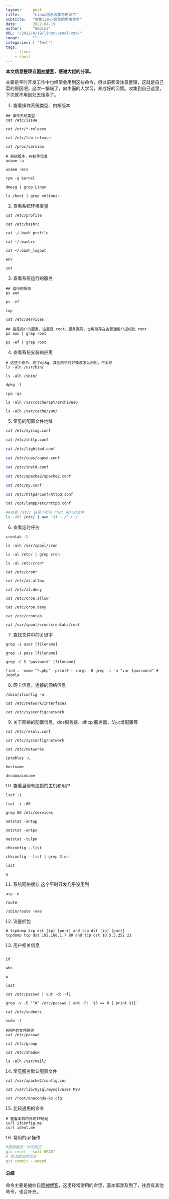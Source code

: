 ```yaml
---
layout:     post 
title:      "Linux信息收集常用命令"
subtitle:   "收集Linux信息的常用命令"
date:       2022-04-19
author:     "Gemini"
URL: "/2022/4/19/linux-usual-cmd/"
image:      ""
categories: [ "Tech"]
tags:
    - linux
    - shell
---
```


**本文信息整理自[雨神博客](https://www.ddosi.org/linux-info/)，感谢大佬的分享。**

主要是平时开发工作中也经常会用到这些命令，但以前都没注意整理，这就是自己菜的原因吧。这次一锅端了，向牛逼的人学习，养成好的习惯。收集到自己这里，下次就不用到处去搜索了。

1. 查看操作系统类型、内核版本

```shell
## 操作系统类型
cat /etc/issue 

cat /etc/*-release 

cat /etc/lsb-release

cat /proc/version 

# 系统版本，内核等信息
uname -a 

uname -mrs 

rpm -q kernel 

dmesg | grep Linux 

ls /boot | grep vmlinuz-
```



2. 查看系统环境变量

```shell
cat /etc/profile 

cat /etc/bashrc 

cat ~/.bash_profile 

cat ~/.bashrc 

cat ~/.bash_logout 

env 

set
```

3. 查看系统运行的服务

```shell
## 运行的服务
ps aux 

ps -ef 

top 

cat /etc/services

## 指定用户的服务，这里是 root，服务漏洞，也可能存在由普通用户提权到 root
ps aux | grep root 

ps -ef | grep root
```

4. 查看系统安装的应用

```shell
# 这些个命令，除了dpkg，其他的平时好像没怎么用到，不太熟
ls -alh /usr/bin/ 

ls -alh /sbin/ 

dpkg -l 

rpm -qa 

ls -alh /var/cache/apt/archivesO 

ls -alh /var/cache/yum/
```

5. 常见的配置文件地址

```sh
cat /etc/syslog.conf 

cat /etc/chttp.conf 

cat /etc/lighttpd.conf 

cat /etc/cups/cupsd.conf 

cat /etc/inetd.conf 

cat /etc/apache2/apache2.conf 

cat /etc/my.conf 

cat /etc/httpd/conf/httpd.conf

cat /opt/lampp/etc/httpd.conf

##查看 /etc/ 目录下所有 root 用户的文件
ls -aRl /etc/ | awk '$1 ~ /^.r./'
```

6. 查看定时任务

```shell
crontab -l 

ls -alh /var/spool/cron 

ls -al /etc/ | grep cron 

ls -al /etc/cron* 

cat /etc/cron* 

cat /etc/at.allow 

cat /etc/at.deny 

cat /etc/cron.allow 

cat /etc/cron.deny 

cat /etc/crontab

cat /var/spool/cron/crontabs/root
```

7. 查找文件中的关键字

```shell
grep -i user [filename] 

grep -i pass [filename] 

grep -C 5 "password" [filename] 

find . -name "*.php" -print0 | xargs -0 grep -i -n "var $password" # Joomla
```

8. 网卡信息，连接的网络信息

```shell
/sbin/ifconfig -a 

cat /etc/network/interfaces 

cat /etc/sysconfig/network
```

9. 关于网络的配置信息，dns服务器、dhcp 服务器，防火墙配置等

```shell
cat /etc/resolv.conf 

cat /etc/sysconfig/network 

cat /etc/networks 

iptables -L 

hostname 

dnsdomainname
```

10. 查看当前有连接的主机和用户

```shell
lsof -i 

lsof -i :80 

grep 80 /etc/services 

netstat -antup 

netstat -antpx 

netstat -tulpn 

chkconfig --list 

chkconfig --list | grep 3:on 

last 

w
```

11. 系统网络缓存,这个平时开发几乎没用到

```shell
arp -e 

route 

/sbin/route -nee
```

12. 流量抓包

```shell
# tcpdump tcp dst [ip] [port] and tcp dst [ip] [port]
tcpdump tcp dst 192.168.1.7 80 and tcp dst 10.5.5.252 21
```

13. 用户相关信息

```shell

id 

who 

w 

last 

cat /etc/passwd | cut -d: -f1 

grep -v -E "^#" /etc/passwd | awk -F: '$3 == 0 { print $1}' 

cat /etc/sudoers 

sudo -l

#用户的文件路径
cat /etc/passwd 

cat /etc/group 

cat /etc/shadow 

ls -alh /var/mail/
```

14. 常见服务默认配置文件

```shell
cat /var/apache2/config.inc 

cat /var/lib/mysql/mysql/user.MYD 

cat /root/anaconda-ks.cfg
```

15. 比较通用的命令

```shell
# 查看本机的外网IP地址
curl ifconfig.me
curl ident.me
```

16. 常用的git操作

```yaml
#撤销最近一次的提交
git reset --soft HEAD^
# 修改提交的信息
git commit --amend
```



#### 总结

命令主要是摘抄自[雨神博客](https://www.ddosi.org/linux-info/)，这里经常使用的命里，基本都涉及到了，往后有其他命令，也会补充。

